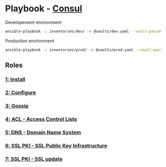 # Playbook - [Consul](.)

Developement environment

```sh
ansible-playbook -i inventories/dev/ -e @vaults/dev.yaml --vault-password-file=.dev_ansible_vault_pass playbooks/consul/consul.yaml
```

Production environment

```sh
ansible-playbook -i inventories/prod/ -e @vaults/prod.yaml --vault-password-file=.prod_ansible_vault_pass playbooks/consul/consul.yaml
```

## Roles

### [1: Install](./install/)

### [2: Configure](./configure/)

### [3: Gossip](./gossip/)

### [4: ACL - Access Control Lists](./acl/)

### [5: DNS - Domain Name System](./dns/)

### [6: SSL PKI - SSL Public Key Infrastructure](./ssl_pki/)

### [7: SSL PKI - SSL update](./ssl_update/)

